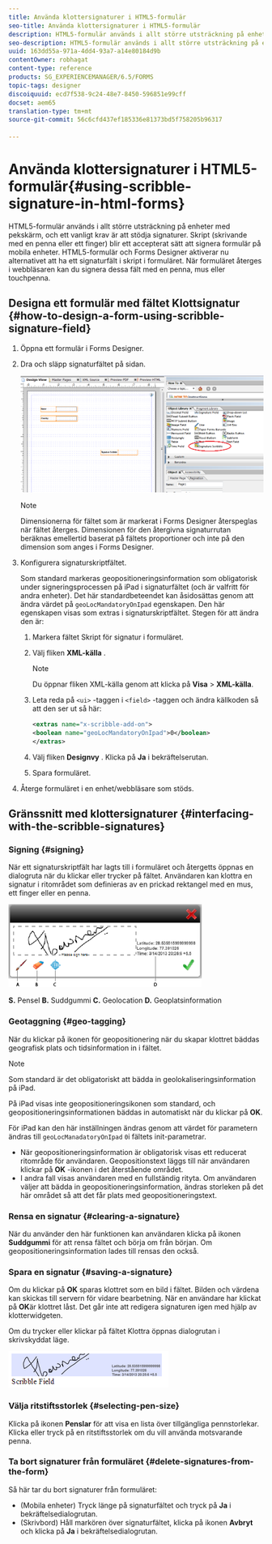 ```yaml
---
title: Använda klottersignaturer i HTML5-formulär
seo-title: Använda klottersignaturer i HTML5-formulär
description: HTML5-formulär används i allt större utsträckning på enheter med pekskärm, och ett vanligt krav är att stödja signaturer. Att signera dokument på mobila enheter har blivit ett accepterat sätt att signera formulär på mobila enheter.
seo-description: HTML5-formulär används i allt större utsträckning på enheter med pekskärm, och ett vanligt krav är att stödja signaturer. Att signera dokument på mobila enheter har blivit ett accepterat sätt att signera formulär på mobila enheter.
uuid: 163dd55a-971a-4dd4-93a7-a14e80184d9b
contentOwner: robhagat
content-type: reference
products: SG_EXPERIENCEMANAGER/6.5/FORMS
topic-tags: designer
discoiquuid: ecd7f538-9c24-48e7-8450-596851e99cff
docset: aem65
translation-type: tm+mt
source-git-commit: 56c6cfd437ef185336e81373bd5f758205b96317

---
```



# Använda klottersignaturer i HTML5-formulär{#using-scribble-signature-in-html-forms}

HTML5-formulär används i allt större utsträckning på enheter med pekskärm, och ett vanligt krav är att stödja signaturer. Skript (skrivande med en penna eller ett finger) blir ett accepterat sätt att signera formulär på mobila enheter. HTML5-formulär och Forms Designer aktiverar nu alternativet att ha ett signaturfält i skript i formuläret. När formuläret återges i webbläsaren kan du signera dessa fält med en penna, mus eller touchpenna.

## Designa ett formulär med fältet Klottsignatur {#how-to-design-a-form-using-scribble-signature-field}

1. Öppna ett formulär i Forms Designer.
1. Dra och släpp signaturfältet på sidan.

   ![designer_scribble](assets/designer_scribble.png)

   >[!NOTE]
   >
   >Dimensionerna för fältet som är markerat i Forms Designer återspeglas när fältet återges. Dimensionen för den återgivna signaturrutan beräknas emellertid baserat på fältets proportioner och inte på den dimension som anges i Forms Designer.

1. Konfigurera signaturskriptfältet.

   Som standard markeras geopositioneringsinformation som obligatorisk under signeringsprocessen på iPad i signaturfältet (och är valfritt för andra enheter). Det här standardbeteendet kan åsidosättas genom att ändra värdet på `geoLocMandatoryOnIpad` egenskapen. Den här egenskapen visas som extras i signaturskriptfältet. Stegen för att ändra den är:

   1. Markera fältet Skript för signatur i formuläret.
   1. Välj fliken **XML-källa** .

      >[!NOTE]
      >
      >Du öppnar fliken XML-källa genom att klicka på **Visa** > **XML-källa**.

   1. Leta reda på `<ui>` -taggen i `<field>` -taggen och ändra källkoden så att den ser ut så här:

      ```xml
      <extras name="x-scribble-add-on">
      <boolean name="geoLocMandatoryOnIpad">0</boolean>
      </extras>
      ```

   1. Välj fliken **Designvy** . Klicka på **Ja** i bekräftelserutan.
   1. Spara formuläret.

1. Återge formuläret i en enhet/webbläsare som stöds.

## Gränssnitt med klottersignaturer {#interfacing-with-the-scribble-signatures}

### Signing {#signing}

När ett signaturskriptfält har lagts till i formuläret och återgetts öppnas en dialogruta när du klickar eller trycker på fältet. Användaren kan klottra en signatur i ritområdet som definieras av en prickad rektangel med en mus, ett finger eller en penna.

![geolokalisering](assets/geolocation.png)

**S.** Pensel **B.** Suddgummi **C.** Geolocation **D.** Geoplatsinformation

### Geotaggning {#geo-tagging}

När du klickar på ikonen för geopositionering när du skapar klottret bäddas geografisk plats och tidsinformation in i fältet.

>[!NOTE]
Som standard är det obligatoriskt att bädda in geolokaliseringsinformation på iPad.

På iPad visas inte geopositioneringsikonen som standard, och geopositioneringsinformationen bäddas in automatiskt när du klickar på **OK**.

För iPad kan den här inställningen ändras genom att värdet för parametern ändras till `geoLocManadatoryOnIpad` `0`i fältets init-parametrar.

* När geopositioneringsinformation är obligatorisk visas ett reducerat ritområde för användaren. Geopositionstext läggs till när användaren klickar på **OK** -ikonen i det återstående området.
* I andra fall visas användaren med en fullständig rityta. Om användaren väljer att bädda in geopositioneringsinformation, ändras storleken på det här området så att det får plats med geopositioneringstext.

### Rensa en signatur {#clearing-a-signature}

När du använder den här funktionen kan användaren klicka på ikonen **Suddgummi** för att rensa fältet och börja om från början. Om geopositioneringsinformation lades till rensas den också.

### Spara en signatur {#saving-a-signature}

Om du klickar på **OK** sparas klottret som en bild i fältet. Bilden och värdena kan skickas till servern för vidare bearbetning. När en användare har klickat på **OK**&#x200B;är klottret låst. Det går inte att redigera signaturen igen med hjälp av klotterwidgeten.

Om du trycker eller klickar på fältet Klottra öppnas dialogrutan i skrivskyddat läge.

![3](assets/3.png)

### Välja ritstiftsstorlek {#selecting-pen-size}

Klicka på ikonen **Penslar** för att visa en lista över tillgängliga pennstorlekar. Klicka eller tryck på en ritstiftsstorlek om du vill använda motsvarande penna.

### Ta bort signaturer från formuläret {#delete-signatures-from-the-form}

Så här tar du bort signaturer från formuläret:

* (Mobila enheter) Tryck länge på signaturfältet och tryck på **Ja** i bekräftelsedialogrutan.
* (Skrivbord) Håll markören över signaturfältet, klicka på ikonen **Avbryt** och klicka på **Ja** i bekräftelsedialogrutan.
